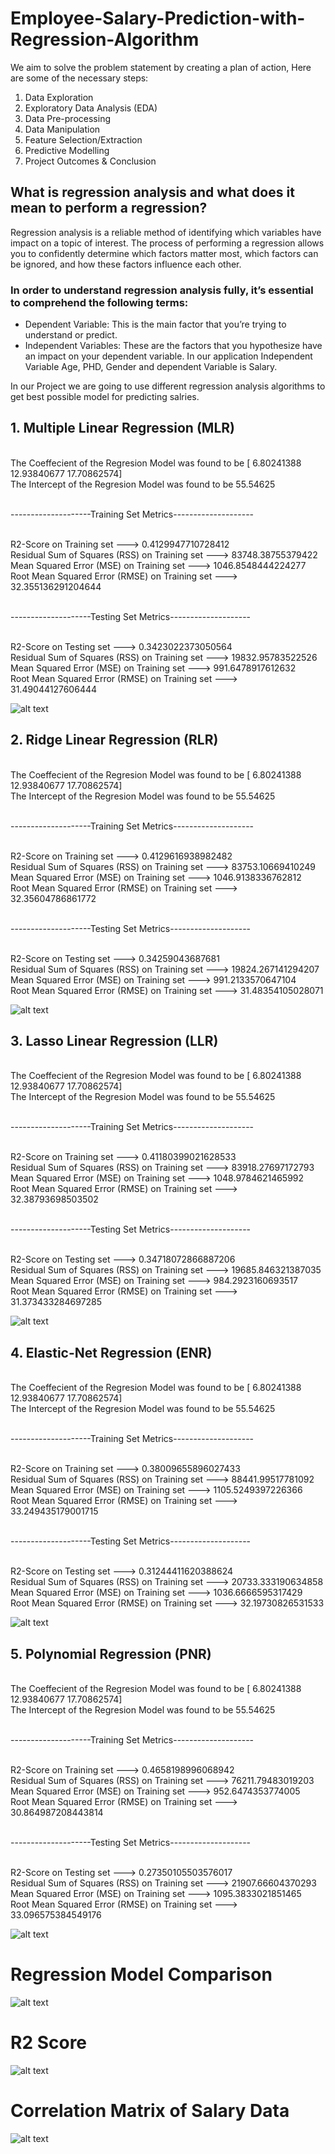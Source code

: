 # Employee-Salary-Prediction-with-Regression-Algorithm

We aim to solve the problem statement by creating a plan of action, Here are some of the necessary steps:

1. Data Exploration
2. Exploratory Data Analysis (EDA)
3. Data Pre-processing
4. Data Manipulation
5. Feature Selection/Extraction
6. Predictive Modelling
7. Project Outcomes & Conclusion


## What is regression analysis and what does it mean to perform a regression?
Regression analysis is a reliable method of identifying which variables have impact on a topic of interest. The process of performing a regression allows you to confidently determine which factors matter most, which factors can be ignored, and how these factors influence each other.

### In order to understand regression analysis fully, it’s essential to comprehend the following terms:

* Dependent Variable: This is the main factor that you’re trying to understand or predict. 
* Independent Variables: These are the factors that you hypothesize have an impact on your dependent variable.
In our application Independent Variable Age, PHD, Gender and dependent Variable is Salary.

In our Project we are going to use different regression analysis algorithms to get best possible model for predicting salries.
## 1. Multiple Linear Regression (MLR)

</br>The Coeffecient of the Regresion Model was found to be  [ 6.80241388 12.93840677 17.70862574]
</br>The Intercept of the Regresion Model was found to be  55.54625

</br>--------------------Training Set Metrics--------------------

</br>R2-Score on Training set ---> 0.4129947710728412
</br>Residual Sum of Squares (RSS) on Training set  ---> 83748.38755379422
</br>Mean Squared Error (MSE) on Training set       ---> 1046.8548444224277
</br>Root Mean Squared Error (RMSE) on Training set ---> 32.355136291204644

</br>--------------------Testing Set Metrics--------------------

</br>R2-Score on Testing set ---> 0.3423022373050564
</br>Residual Sum of Squares (RSS) on Training set  ---> 19832.95783522526
</br>Mean Squared Error (MSE) on Training set       ---> 991.6478917612632
</br>Root Mean Squared Error (RMSE) on Training set ---> 31.49044127606444

![alt text](https://github.com/dnyanshwalwadkar/Employee-Salary-Prediction-with-Regression-Algorithm/blob/main/Regression_Analasys_Images/LinearRegression.PNG)

## 2. Ridge Linear Regression (RLR)

</br>The Coeffecient of the Regresion Model was found to be  [ 6.80241388 12.93840677 17.70862574]
</br>The Intercept of the Regresion Model was found to be  55.54625

</br>--------------------Training Set Metrics--------------------

</br>R2-Score on Training set ---> 0.4129616938982482
</br>Residual Sum of Squares (RSS) on Training set  ---> 83753.10669410249
</br>Mean Squared Error (MSE) on Training set       ---> 1046.9138336762812
</br>Root Mean Squared Error (RMSE) on Training set ---> 32.35604786861772

</br>--------------------Testing Set Metrics--------------------

</br>R2-Score on Testing set ---> 0.34259043687681
</br>Residual Sum of Squares (RSS) on Training set  ---> 19824.267141294207
</br>Mean Squared Error (MSE) on Training set       ---> 991.2133570647104
</br>Root Mean Squared Error (RMSE) on Training set ---> 31.48354105028071

![alt text](https://github.com/dnyanshwalwadkar/Employee-Salary-Prediction-with-Regression-Algorithm/blob/main/Regression_Analasys_Images/RidgeRegression.PNG)

## 3. Lasso Linear Regression (LLR)

</br>The Coeffecient of the Regresion Model was found to be  [ 6.80241388 12.93840677 17.70862574]
</br>The Intercept of the Regresion Model was found to be  55.54625

</br>--------------------Training Set Metrics--------------------

</br>R2-Score on Training set ---> 0.41180399021628533
</br>Residual Sum of Squares (RSS) on Training set  ---> 83918.27697172793
</br>Mean Squared Error (MSE) on Training set       ---> 1048.9784621465992
</br>Root Mean Squared Error (RMSE) on Training set ---> 32.38793698503502

</br>--------------------Testing Set Metrics--------------------

</br>R2-Score on Testing set ---> 0.34718072866887206
</br>Residual Sum of Squares (RSS) on Training set  ---> 19685.846321387035
</br>Mean Squared Error (MSE) on Training set       ---> 984.2923160693517
</br>Root Mean Squared Error (RMSE) on Training set ---> 31.373433284697285

![alt text](https://github.com/dnyanshwalwadkar/Employee-Salary-Prediction-with-Regression-Algorithm/blob/main/Regression_Analasys_Images/LassoRegression.PNG)

## 4. Elastic-Net Regression (ENR)

</br>The Coeffecient of the Regresion Model was found to be  [ 6.80241388 12.93840677 17.70862574]
</br>The Intercept of the Regresion Model was found to be  55.54625

</br>--------------------Training Set Metrics--------------------

</br>R2-Score on Training set ---> 0.38009655896027433
</br>Residual Sum of Squares (RSS) on Training set  ---> 88441.99517781092
</br>Mean Squared Error (MSE) on Training set       ---> 1105.5249397226366
</br>Root Mean Squared Error (RMSE) on Training set ---> 33.249435179001715

</br>--------------------Testing Set Metrics--------------------

</br>R2-Score on Testing set ---> 0.31244411620388624
</br>Residual Sum of Squares (RSS) on Training set  ---> 20733.333190634858
</br>Mean Squared Error (MSE) on Training set       ---> 1036.6666595317429
</br>Root Mean Squared Error (RMSE) on Training set ---> 32.19730826531533

![alt text](https://github.com/dnyanshwalwadkar/Employee-Salary-Prediction-with-Regression-Algorithm/blob/main/Regression_Analasys_Images/ElasticNet_Regression.PNG)

## 5. Polynomial Regression (PNR)

</br>The Coeffecient of the Regresion Model was found to be  [ 6.80241388 12.93840677 17.70862574]
</br>The Intercept of the Regresion Model was found to be  55.54625

</br>--------------------Training Set Metrics--------------------

</br>R2-Score on Training set ---> 0.4658198996068942
</br>Residual Sum of Squares (RSS) on Training set  ---> 76211.79483019203
</br>Mean Squared Error (MSE) on Training set       ---> 952.6474353774005
</br>Root Mean Squared Error (RMSE) on Training set ---> 30.864987208443814

</br>--------------------Testing Set Metrics--------------------

</br>R2-Score on Testing set ---> 0.27350105503576017
</br>Residual Sum of Squares (RSS) on Training set  ---> 21907.66604370293
</br>Mean Squared Error (MSE) on Training set       ---> 1095.3833021851465
</br>Root Mean Squared Error (RMSE) on Training set ---> 33.096575384549176


![alt text](https://github.com/dnyanshwalwadkar/Employee-Salary-Prediction-with-Regression-Algorithm/blob/main/Regression_Analasys_Images/PolynomialFeatures.PNG)

# Regression Model Comparison

![alt text](https://github.com/dnyanshwalwadkar/Employee-Salary-Prediction-with-Regression-Algorithm/blob/main/Regression_Analasys_Images/Regression_model_comparison.PNG)

# R2 Score
![alt text](https://github.com/dnyanshwalwadkar/Employee-Salary-Prediction-with-Regression-Algorithm/blob/main/Regression_Analasys_Images/R2_Score.PNG)

# Correlation Matrix of Salary Data
![alt text](https://github.com/dnyanshwalwadkar/Employee-Salary-Prediction-with-Regression-Algorithm/blob/main/Regression_Analasys_Images/Correlation_Matrix.PNG)


